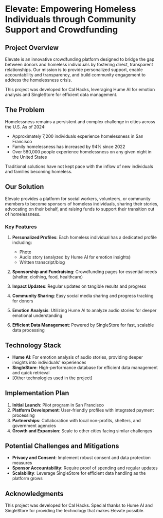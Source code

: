 # Elevate: Empowering Homeless Individuals through Community Support and Crowdfunding

## Project Overview

Elevate is an innovative crowdfunding platform designed to bridge the gap between donors and homeless individuals by fostering direct, transparent relationships. Our mission is to provide personalized support, enable accountability and transparency, and build community engagement to address the homelessness crisis.

This project was developed for Cal Hacks, leveraging Hume AI for emotion analysis and SingleStore for efficient data management.

## The Problem

Homelessness remains a persistent and complex challenge in cities across the U.S. As of 2024:
- Approximately 7,200 individuals experience homelessness in San Francisco
- Family homelessness has increased by 94% since 2022
- Over 580,000 people experience homelessness on any given night in the United States

Traditional solutions have not kept pace with the inflow of new individuals and families becoming homeless.

## Our Solution

Elevate provides a platform for social workers, volunteers, or community members to become sponsors of homeless individuals, sharing their stories, advocating on their behalf, and raising funds to support their transition out of homelessness.

### Key Features

1. **Personalized Profiles**: Each homeless individual has a dedicated profile including:
   - Photo
   - Audio story (analyzed by Hume AI for emotion insights)
   - Written transcript/blog

2. **Sponsorship and Fundraising**: Crowdfunding pages for essential needs (shelter, clothing, food, healthcare)

3. **Impact Updates**: Regular updates on tangible results and progress

4. **Community Sharing**: Easy social media sharing and progress tracking for donors

5. **Emotion Analysis**: Utilizing Hume AI to analyze audio stories for deeper emotional understanding

6. **Efficient Data Management**: Powered by SingleStore for fast, scalable data processing

## Technology Stack

- **Hume AI**: For emotion analysis of audio stories, providing deeper insights into individuals' experiences
- **SingleStore**: High-performance database for efficient data management and quick retrieval
- [Other technologies used in the project]

## Implementation Plan

1. **Initial Launch**: Pilot program in San Francisco
2. **Platform Development**: User-friendly profiles with integrated payment processing
3. **Partnerships**: Collaboration with local non-profits, shelters, and government agencies
4. **Growth and Expansion**: Scale to other cities facing similar challenges

## Potential Challenges and Mitigations

- **Privacy and Consent**: Implement robust consent and data protection measures
- **Sponsor Accountability**: Require proof of spending and regular updates
- **Scalability**: Leverage SingleStore for efficient data handling as the platform grows

## Acknowledgments

This project was developed for Cal Hacks. Special thanks to Hume AI and SingleStore for providing the technology that makes Elevate possible.
